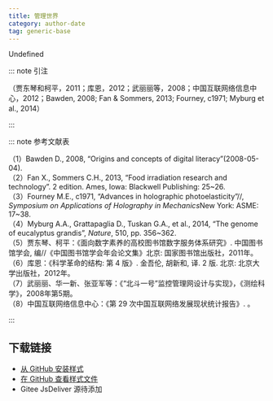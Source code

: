 ```yaml
--- 
title: 管理世界 
category: author-date 
tag: generic-base 
--- 
```


<!-- 此文件由脚本自动生成，请勿手动修改！ -->  

Undefined  

::: note 引注  

（贾东琴和柯平，2011；库恩，2012；武丽丽等，2008；中国互联网络信息中心，2012；Bawden, 2008; Fan &#38; Sommers, 2013; Fourney, c1971; Myburg et al., 2014）  

:::  

::: note 参考文献表  

<div class="csl-bib-body">
  <div class="csl-entry second-field-align-false hangingindent-true"> （1）Bawden D., 2008, “Origins and concepts of digital literacy”(2008-05-04). </div>
  <div class="csl-entry second-field-align-false hangingindent-true"> （2）Fan X., Sommers C.H., 2013, “Food irradiation research and technology”. 2 edition. Ames, Iowa: Blackwell Publishing: 25~26. </div>
  <div class="csl-entry second-field-align-false hangingindent-true"> （3）Fourney M.E., c1971, “Advances in holographic photoelasticity”//, <i>Symposium on Applications of Holography in Mechanics</i>New York: ASME: 17~38. </div>
  <div class="csl-entry second-field-align-false hangingindent-true"> （4）Myburg A.A., Grattapaglia D., Tuskan G.A., et al., 2014, “The genome of eucalyptus grandis”, <i>Nature</i>, 510, pp. 356~362. </div>
  <div class="csl-entry second-field-align-false hangingindent-true"> （5）贾东琴、柯平：《面向数字素养的高校图书馆数字服务体系研究》. 中国图书馆学会, 编//《中国图书馆学会年会论文集》北京: 国家图书馆出版社，2011年。 </div>
  <div class="csl-entry second-field-align-false hangingindent-true"> （6）库恩：《科学革命的结构: 第 4 版》. 金吾伦, 胡新和, 译. 2 版. 北京: 北京大学出版社，2012年。 </div>
  <div class="csl-entry second-field-align-false hangingindent-true"> （7）武丽丽、华一新、张亚军等：《“北斗一号”监控管理网设计与实现》，《测绘科学》，2008年第5期。 </div>
  <div class="csl-entry second-field-align-false hangingindent-true"> （8）中国互联网络信息中心：《第 29 次中国互联网络发展现状统计报告》. 。 </div>
</div>
  

:::  

<!-- more -->  

## 下载链接  

- [从 GitHub 安装样式](https://github.com/zotero-cn/styles/./raw/main/src/journal-of-management-world/journal-of-management-world.csl)  
- [在 GitHub 查看样式文件](https://github.com/zotero-cn/styles/./tree/main/src/journal-of-management-world/journal-of-management-world.csl)  
- Gitee JsDeliver 源待添加  
